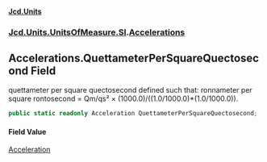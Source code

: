 #### [Jcd.Units](index.md 'index')
### [Jcd.Units.UnitsOfMeasure.SI](Jcd.Units.UnitsOfMeasure.SI.md 'Jcd.Units.UnitsOfMeasure.SI').[Accelerations](Accelerations.md 'Jcd.Units.UnitsOfMeasure.SI.Accelerations')

## Accelerations.QuettameterPerSquareQuectosecond Field

quettameter per square quectosecond defined such that: ronnameter per square rontosecond = Qm/qs² ×
(1000.0)/((1.0/1000.0)*(1.0/1000.0)).

```csharp
public static readonly Acceleration QuettameterPerSquareQuectosecond;
```

#### Field Value
[Acceleration](Acceleration.md 'Jcd.Units.UnitTypes.Acceleration')